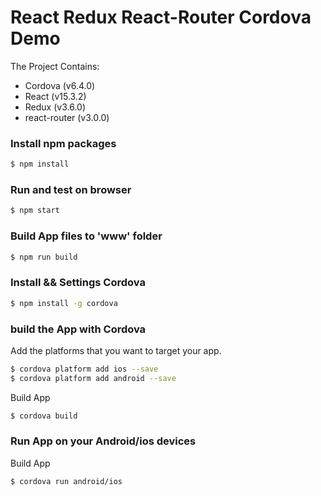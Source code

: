 # React Redux React-Router Cordova Demo

The Project Contains:
- Cordova (v6.4.0)
- React (v15.3.2)
- Redux (v3.6.0)
- react-router (v3.0.0)

### Install npm packages
```sh
$ npm install
```

### Run and test on browser
```sh
$ npm start
```

### Build App files to 'www' folder
```sh
$ npm run build
```


### Install && Settings Cordova
```sh
$ npm install -g cordova
```

### build the App with Cordova
Add the platforms that you want to target your app.
```sh
$ cordova platform add ios --save
$ cordova platform add android --save
```
Build App
```sh
$ cordova build
```

### Run App on your Android/ios devices
Build App
```sh
$ cordova run android/ios
```
